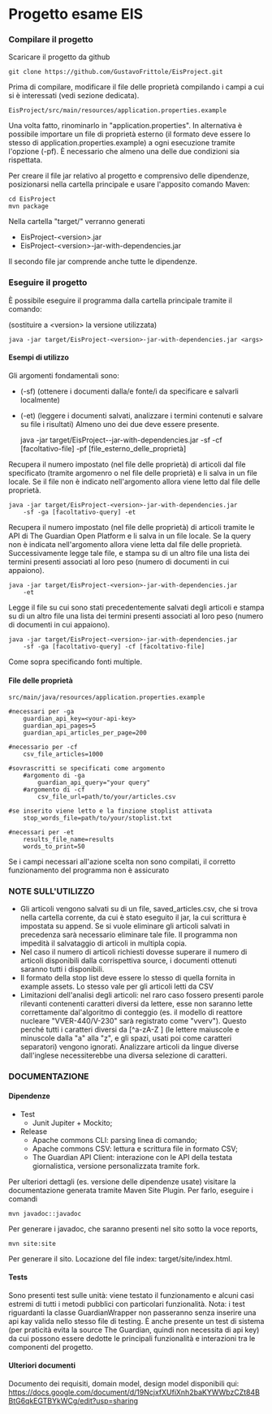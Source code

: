 # Progetto esame EIS

### Compilare il progetto

Scaricare il progetto da github

    git clone https://github.com/GustavoFrittole/EisProject.git

Prima di compilare, modificare il file delle proprietà
compilando i campi a cui si è interessati (vedi sezione dedicata).

    EisProject/src/main/resources/application.properties.example

Una volta fatto, rinominarlo in "application.properties". In alternativa è possibile
importare un file di proprietà esterno (il formato deve essere lo stesso di application.properties.example) a ogni
esecuzione tramite l'opzione (-pf).
È necessario che almeno una delle due condizioni sia rispettata.

Per creare il file jar relativo al progetto e comprensivo delle dipendenze,
posizionarsi nella cartella principale e usare l'apposito comando Maven:

    cd EisProject
    mvn package

Nella cartella "target/" verranno generati

- EisProject-\<version>.jar
- EisProject-\<version>-jar-with-dependencies.jar

Il secondo file jar comprende anche tutte le dipendenze.

### Eseguire il progetto

È possibile eseguire il programma dalla cartella principale tramite il comando:

(sostituire a \<version> la versione utilizzata)

    java -jar target/EisProject-<version>-jar-with-dependencies.jar <args>

#### Esempi di utilizzo

Gli argomenti fondamentali sono:

- (-sf) (ottenere i documenti dalla/e fonte/i da specificare e salvarli localmente)
- (-et) (leggere i documenti salvati, analizzare i termini contenuti e salvare su file i risultati)
  Almeno uno dei due deve essere presente.

  java -jar target/EisProject-<version>-jar-with-dependencies.jar
  -sf -cf [facoltativo-file] -pf [file_esterno_delle_proprietà]

Recupera il numero impostato (nel file delle proprietà) di articoli dal file specificato
(tramite argomenro o nel file delle proprietà) e li salva in un file locale.
Se il file non è indicato nell'argomento allora viene letto dal file delle proprietà.

    java -jar target/EisProject-<version>-jar-with-dependencies.jar
        -sf -ga [facoltativo-query] -et

Recupera il numero impostato (nel file delle proprietà) di articoli tramite le API
di The Guardian Open Platform e li salva in un file locale.
Se la query non è indicata nell'argomento allora viene letta dal file delle proprietà.
Successivamente legge tale file, e stampa su di un altro file una lista dei termini
presenti associati al loro peso (numero di documenti in cui appaiono).

    java -jar target/EisProject-<version>-jar-with-dependencies.jar
        -et

Legge il file su cui sono stati precedentemente salvati degli articoli
e stampa su di un altro file una lista dei termini
presenti associati al loro peso (numero di documenti in cui appaiono).

    java -jar target/EisProject-<version>-jar-with-dependencies.jar
        -sf -ga [facoltativo-query] -cf [facoltativo-file]

Come sopra specificando fonti multiple.

#### File delle proprietà

    src/main/java/resources/application.properties.example

    #necessari per -ga
        guardian_api_key=<your-api-key>
        guardian_api_pages=5
        guardian_api_articles_per_page=200

    #necessario per -cf
        csv_file_articles=1000

    #sovrascritti se specificati come argomento
        #argomento di -ga
            guardian_api_query="your query"
        #argomento di -cf
            csv_file_url=path/to/your/articles.csv

    #se inserito viene letto e la finzione stoplist attivata
        stop_words_file=path/to/your/stoplist.txt

    #necessari per -et
        results_file_name=results
        words_to_print=50

Se i campi necessari all'azione scelta non sono compilati, il corretto
funzionamento del programma non è assicurato

### NOTE SULL'UTILIZZO

- Gli articoli vengono salvati su di un file, saved_articles.csv, che si trova nella cartella
  corrente, da cui è stato eseguito il jar, la cui scrittura è impostata su append. Se si vuole eliminare
  gli articoli salvati in precedenza sarà necessario eliminare tale file. Il programma
  non impedità il salvataggio di articoli in multipla copia.
- Nel caso il numero di articoli richiesti dovesse superare il numero di articoli disponibili
  dalla corrispettiva source, i documenti ottenuti saranno tutti i disponibili.
- Il formato della stop list deve essere lo stesso di quella fornita in
  example assets. Lo stesso vale per gli articoli letti da CSV
- Limitazioni dell'analisi degli articoli: nel raro caso fossero presenti
  parole rilevanti contenenti caratteri diversi da lettere, esse non saranno
  lette correttamente dal'algoritmo di conteggio (es. il modello di reattore
  nucleare "VVER-440/V-230" sarà registrato come "vverv"). Questo perché tutti i
  caratteri diversi da [^a-zA-Z ] (le lettere maiuscole e minuscole dalla
  "a" alla "z", e gli spazi, usati poi come caratteri separatori) vengono ignorati.
  Analizzare articoli da lingue diverse dall'inglese necessiterebbe una diversa
  selezione di caratteri.

### DOCUMENTAZIONE

#### Dipendenze

- Test
    - Junit Jupiter + Mockito;
- Release
    - Apache commons CLI: parsing linea di comando;
    - Apache commons CSV: lettura e scrittura file in formato CSV;
    - The Guardian API Client: interazione con le API della testata giornalistica,
      versione personalizzata tramite fork.

Per ulteriori dettagli (es. versione delle dipendenze usate) visitare la documentazione generata tramite Maven Site
Plugin.
Per farlo, eseguire i comandi

    mvn javadoc::javadoc

Per generare i javadoc, che saranno presenti nel sito sotto la voce reports,

    mvn site:site

Per generare il sito.
Locazione del file index: target/site/index.html.

#### Tests
Sono presenti test sulle unità: viene testato il funzionamento e alcuni
casi estremi di tutti i metodi pubblici con particolari funzionalità.
Nota: i test riguardanti la classe GuardianWrapper non passeranno senza inserire 
una api kay valida nello stesso file di testing. 
È anche presente un test di sistema (per praticità evita la source The Guardian,
quindi non necessita di api key) da cui possono essere dedotte le principali funzionalità
e interazioni tra le componenti del progetto.

#### Ulteriori documenti

Documento dei requisiti, domain model, design model disponibili qui:
https://docs.google.com/document/d/19NcjxfXUfiXnh2baKYWWbzCZt84BBtG6qkEGTBYkWCg/edit?usp=sharing


  




